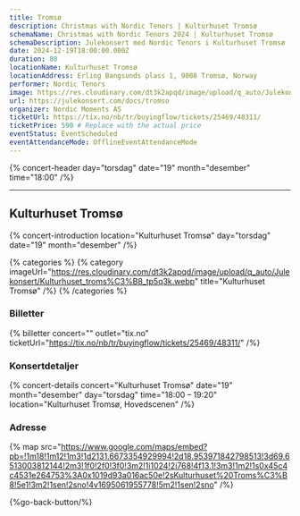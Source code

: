 ```yaml
---
title: Tromsø
description: Christmas with Nordic Tenors | Kulturhuset Tromsø
schemaName: Christmas with Nordic Tenors 2024 | Kulturhuset Tromsø
schemaDescription: Julekonsert med Nordic Tenors i Kulturhuset Tromsø
date: 2024-12-19T18:00:00.000Z
duration: 80
locationName: Kulturhuset Tromsø
locationAddress: Erling Bangsunds plass 1, 9008 Tromsø, Norway
performer: Nordic Tenors
image: https://res.cloudinary.com/dt3k2apqd/image/upload/q_auto/Julekonsert/schema_-_Kulturhuset_Troms%C3%B8_wxeeve.webp
url: https://julekonsert.com/docs/tromso
organizer: Nordic Moments AS
ticketUrl: https://tix.no/nb/tr/buyingflow/tickets/25469/48311/
ticketPrice: 590 # Replace with the actual price
eventStatus: EventScheduled
eventAttendanceMode: OfflineEventAttendanceMode
---
```


{% concert-header day="torsdag" date="19" month="desember" time="18:00" /%}

---

## Kulturhuset Tromsø

{% concert-introduction location="Kulturhuset Tromsø" day="torsdag" date="19" month="desember" /%}

{% categories %}
{% category imageUrl="https://res.cloudinary.com/dt3k2apqd/image/upload/q_auto/Julekonsert/Kulturhuset_troms%C3%B8_tp5q3k.webp" title="Kulturhuset Tromsø" /%}
{% /categories %}

### Billetter

{% billetter concert="" outlet="tix.no" ticketUrl="https://tix.no/nb/tr/buyingflow/tickets/25469/48311/" /%}

### Konsertdetaljer

{% concert-details concert="Kulturhuset Tromsø" date="19" month="desember" day="torsdag" time="18:00 – 19:20" location="Kulturhuset Tromsø, Hovedscenen" /%}

### Adresse

{% map src="https://www.google.com/maps/embed?pb=!1m18!1m12!1m3!1d2131.6673354929994!2d18.953971842798513!3d69.6513003812144!2m3!1f0!2f0!3f0!3m2!1i1024!2i768!4f13.1!3m3!1m2!1s0x45c4c4531e264753%3A0x1019d93a016ac50e!2sKulturhuset%20Troms%C3%B8!5e1!3m2!1sen!2sno!4v1695061955778!5m2!1sen!2sno" /%}

{%go-back-button/%}
